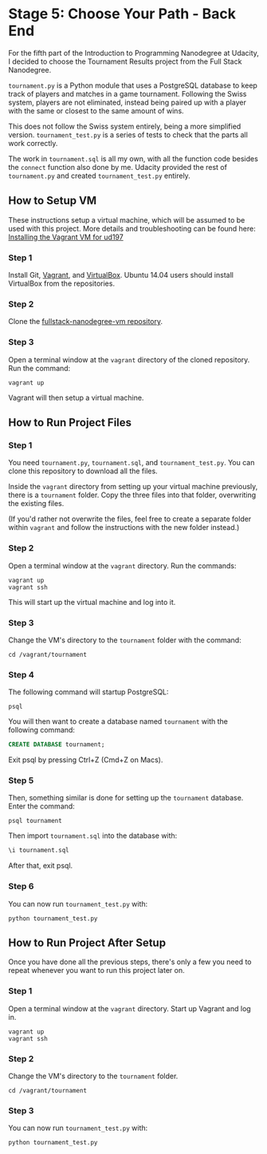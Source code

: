 Stage 5: Choose Your Path - Back End
====================================

For the fifth part of the Introduction to Programming Nanodegree at Udacity, I decided to choose the Tournament Results project from the Full Stack Nanodegree.

`tournament.py` is a Python module that uses a PostgreSQL database to keep track of players and matches in a game tournament. Following the Swiss system, players are not eliminated, instead being paired up with a player with the same or closest to the same amount of wins.

This does not follow the Swiss system entirely, being a more simplified version. `tournament_test.py` is a series of tests to check that the parts all work correctly.

The work in `tournament.sql` is all my own, with all the function code besides the `connect` function also done by me. Udacity provided the rest of  `tournament.py` and created `tournament_test.py` entirely.


How to Setup VM
---------------

These instructions setup a virtual machine, which will be assumed to be used with this project. More details and troubleshooting can be found here: [Installing the Vagrant VM for ud197](https://www.udacity.com/wiki/ud197/install-vagrant)

### Step 1

Install Git, [Vagrant](https://www.vagrantup.com/downloads.html), and [VirtualBox](https://www.virtualbox.org/wiki/Downloads). Ubuntu 14.04 users should install VirtualBox from the repositories.

### Step 2

Clone the [fullstack-nanodegree-vm repository](http://github.com/udacity/fullstack-nanodegree-vm).

### Step 3

Open a terminal window at the `vagrant` directory of the cloned repository. Run the command:
```
vagrant up
```

Vagrant will then setup a virtual machine.


How to Run Project Files
------------------------

### Step 1

You need `tournament.py`, `tournament.sql`, and `tournament_test.py`. You can clone this repository to download all the files.

Inside the `vagrant` directory from setting up your virtual machine previously, there is a `tournament` folder. Copy the three files into that folder, overwriting the existing files.

(If you'd rather not overwrite the files, feel free to create a separate folder within `vagrant` and follow the instructions with the new folder instead.)

### Step 2

Open a terminal window at the `vagrant` directory. Run the commands:
```
vagrant up
vagrant ssh
```

This will start up the virtual machine and log into it.

### Step 3

Change the VM's directory to the `tournament` folder with the command:
```
cd /vagrant/tournament
```

### Step 4

The following command will startup PostgreSQL:
```
psql
```

You will then want to create a database named `tournament` with the following command:
```sql
CREATE DATABASE tournament;
```

Exit psql by pressing Ctrl+Z (Cmd+Z on Macs).

### Step 5

Then, something similar is done for setting up the `tournament` database. Enter the command:
```
psql tournament
```

Then import `tournament.sql` into the database with:
```sql
\i tournament.sql
```

After that, exit psql.

### Step 6

You can now run `tournament_test.py` with:
```
python tournament_test.py
```


How to Run Project After Setup
------------------------------

Once you have done all the previous steps, there's only a few you need to repeat whenever you want to run this project later on.

### Step 1

Open a terminal window at the `vagrant` directory. Start up Vagrant and log in.

```
vagrant up
vagrant ssh
```

### Step 2

Change the VM's directory to the `tournament` folder.

```
cd /vagrant/tournament
```

### Step 3

You can now run `tournament_test.py` with:
```
python tournament_test.py
```

